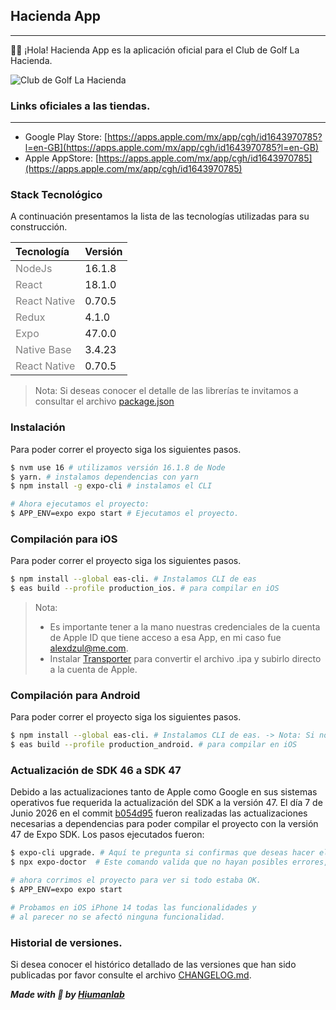## Hacienda App
---------

👋🏻 ¡Hola! Hacienda App es la aplicación oficial para el Club de Golf La Hacienda.

![Club de Golf La Hacienda](https://www.clubdegolflahacienda.com/images/captura%20de%20pantalla%202019-07-30%20a%20las%20112255.png?crc=467674511 "Club de Golf La Hacienda")

### Links oficiales a las tiendas.
--------

* Google Play Store: [https://apps.apple.com/mx/app/cgh/id1643970785?l=en-GB](https://apps.apple.com/mx/app/cgh/id1643970785?l=en-GB)
* Apple AppStore: [https://apps.apple.com/mx/app/cgh/id1643970785](https://apps.apple.com/mx/app/cgh/id1643970785)


### Stack Tecnológico
A continuación presentamos la lista de las tecnologías utilizadas para su construcción.

| Tecnología | Versión |
| :------------| :----------- |
| <span style="color:grey">NodeJs</span>| 16.1.8 |
| <span style="color:grey">React</span>| 18.1.0 |
| <span style="color:grey">React Native</span>| 0.70.5 |
| <span style="color:grey">Redux</span>| 4.1.0 |
| <span style="color:grey">Expo</span>| 47.0.0 |
| <span style="color:grey">Native Base</span>| 3.4.23 |
| <span style="color:grey">React Native</span>| 0.70.5 |

> Nota: Si deseas conocer el detalle de las librerías te invitamos a consultar el archivo [package.json](https://bitbucket.org/grupohiuman/hacienda-app/src/master/package.json)

### Instalación
Para poder correr el proyecto siga los siguientes pasos.

```bash
$ nvm use 16 # utilizamos versión 16.1.8 de Node
$ yarn. # instalamos dependencias con yarn
$ npm install -g expo-cli # instalamos el CLI 

# Ahora ejecutamos el proyecto: 
$ APP_ENV=expo expo start # Ejecutamos el proyecto. 
```

### Compilación para iOS
Para poder correr el proyecto siga los siguientes pasos.

```bash
$ npm install --global eas-cli. # Instalamos CLI de eas
$ eas build --profile production_ios. # para compilar en iOS
```

>Nota: 
> - Es importante tener a la mano nuestras credenciales de la cuenta de Apple ID que tiene acceso a esa App, en mi caso fue alexdzul@me.com.
> - Instalar [Transporter](https://apps.apple.com/mx/app/transporter/id1450874784) para convertir el archivo .ipa y subirlo directo a la cuenta de Apple.


### Compilación para Android
Para poder correr el proyecto siga los siguientes pasos.

```bash
$ npm install --global eas-cli. # Instalamos CLI de eas. -> Nota: Si no está instalado
$ eas build --profile production_android. # para compilar en iOS
```

### Actualización de SDK 46 a SDK 47

Debido a las actualizaciones tanto de Apple como Google en sus sistemas operativos fue requerida la actualización del SDK a la versión 47. El día 7 de Junio 2026 en el commit [b054d95](https://bitbucket.org/grupohiuman/hacienda-app/commits/b054d9510834cc7c04a077d32649fbc6619dc4cf) fueron realizadas las actualizaciones necesarias a dependencias para poder compilar el proyecto con la versión 47 de Expo SDK. Los pasos ejecutados fueron: 

```bash
$ expo-cli upgrade. # Aquí te pregunta si confirmas que deseas hacer el upgrade. Nota: Por default querrá actualizarte a la versión 48, le decimos que "NO" y elegimos la versión 47. 
$ npx expo-doctor  # Este comando valida que no hayan posibles errores, Nota: Lo ejecutamos, nos dió un warning pero no le hicimos caso. 

# ahora corrimos el proyecto para ver si todo estaba OK. 
$ APP_ENV=expo expo start

# Probamos en iOS iPhone 14 todas las funcionalidades y 
# al parecer no se afectó ninguna funcionalidad.
```


### Historial de versiones. 

Si desea conocer el histórico detallado de las versiones que han sido publicadas por favor consulte el archivo [CHANGELOG.md](https://bitbucket.org/grupohiuman/hacienda-app/src/master/CHANGELOG.md).

***Made with 💜 by [Hiumanlab](https://www.hiumanlab.com)***